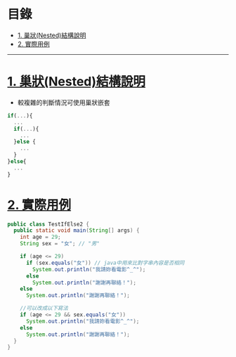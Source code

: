 <h1 id="top">目錄</h1>

- [1. 巢狀(Nested)結構說明](#s1)
- [2. 實際用例](#s2)

---

# <a id="s1" class="md-title" href="#top">1. 巢狀(Nested)結構說明</a>

- 較複雜的判斷情況可使用巢狀嵌套

```js
if(...){
  ...
  if(...){
    ...
  }else {
    ...
  }
}else{
  ...
}
```

# <a id="s2" class="md-title" href="#top">2. 實際用例</a>

```java
public class TestIfElse2 {
  public static void main(String[] args) {
    int age = 29;
    String sex = "女"; // "男"

    if (age <= 29)
      if (sex.equals("女")) // java中用來比對字串內容是否相同
        System.out.println("我請妳看電影^_^");
      else
        System.out.println("謝謝再聯絡！");
    else
      System.out.println("謝謝再聯絡！");

    //可以改成以下寫法
    if (age <= 29 && sex.equals("女"))
      System.out.println("我請妳看電影^_^");
    else
      System.out.println("謝謝再聯絡！");
  }
}
```
